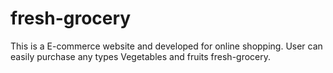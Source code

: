 # fresh-grocery
 This is a E-commerce website and developed for online shopping. User can easily purchase any  types Vegetables and fruits fresh-grocery.
